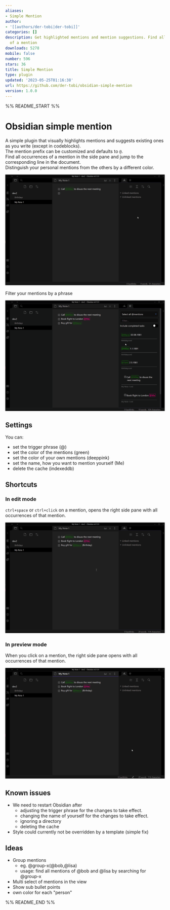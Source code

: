 ```yaml
---
aliases:
- Simple Mention
author:
- '[[authors/der-tobi|der-tobi]]'
categories: []
description: Get highlighted mentions and mention suggestions. Find all occurrences
  of a mention
downloads: 5278
mobile: false
number: 596
stars: 36
title: Simple Mention
type: plugin
updated: '2023-05-25T01:16:38'
url: https://github.com/der-tobi/obsidian-simple-mention
version: 1.0.0
---
```


%% README_START %%

# Obsidian simple mention
A simple plugin that visually highlights mentions and suggests existing ones as you write (except in codeblocks).   
The mention prefix can be customized and defaults to `@`.  
Find all occurrences of a mention in the side pane and jump to the corresponding line in the document.  
Distinguish your personal mentions from the others by a different color.

![Overview obsidian simple mention](https://raw.githubusercontent.com/der-tobi/obsidian-simple-mention/HEAD/obsidian_general.gif)

Filter your mentions by a phrase

![Filter your mentions](https://raw.githubusercontent.com/der-tobi/obsidian-simple-mention/HEAD/obsidian_filter.gif)

## Settings
You can:
- set the trigger phrase (@)
- set the color of the mentions (green)
- set the color of your own mentions (deeppink)
- set the name, how you want to mention yourself (Me)
- delete the cache (indexeddb)

## Shortcuts
### In edit mode
`ctrl+space` or `ctrl+click` on a mention, opens the right side pane with all occurrences of that mention.

![Edit mode shortcuts (ctrl+space or ctrl+click)](https://raw.githubusercontent.com/der-tobi/obsidian-simple-mention/HEAD/obsidian_ctrl_space.gif)

### In preview mode
When you click on a mention, the right side pane opens with all occurrences of that mention.

![Preview Mode shortcuts](https://raw.githubusercontent.com/der-tobi/obsidian-simple-mention/HEAD/obsidian_preview_klick.gif)

## Known issues
- We need to restart Obsidian after
  - adjusting the trigger phrase for the changes to take effect.
  - changing the name of yourself for the changes to take effect.
  - ignoring a directory
  - deleting the cache
- Style could currently not be overridden by a template (simple fix)

## Ideas
- Group mentions
  - eg. @group-x(@bob,@lisa)
  - usage: find all mentions of @bob and @lisa by searching for @group-x
- Multi select of mentions in the view
- Show sub bullet points
- own color for each "person"

%% README_END %%